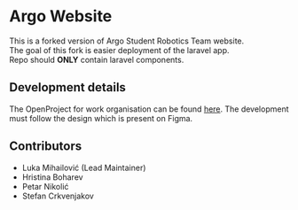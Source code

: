 # Argo Website
This is a forked version of  Argo Student Robotics Team website. <br>
The goal of this fork is easier deployment of the laravel app. <br>
Repo should **ONLY** contain laravel components. <br>

## Development details
The OpenProject for work organisation can be found [here](https://argorobotics.openproject.com/projects/organization-website/).
The development must follow the design which is present on Figma.

## Contributors
- Luka Mihailović (Lead Maintainer)
- Hristina Boharev
- Petar Nikolić
- Stefan Crkvenjakov
